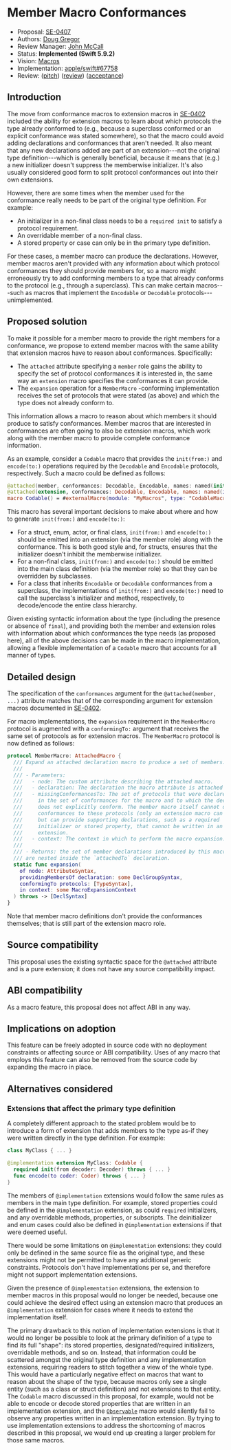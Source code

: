 # Member Macro Conformances

* Proposal: [SE-0407](0407-member-macro-conformances.md)
* Authors: [Doug Gregor](https://github.com/DougGregor)
* Review Manager: [John McCall](https://github.com/rjmccall)
* Status: **Implemented (Swift 5.9.2)**
* Vision: [Macros](https://github.com/apple/swift-evolution/blob/main/visions/macros.md)
* Implementation: [apple/swift#67758](https://github.com/apple/swift/pull/67758)
* Review: ([pitch](https://forums.swift.org/t/pitch-member-macros-that-know-what-conformances-are-missing/66590)) ([review](https://forums.swift.org/t/se-0407-member-macro-conformances/66951)) ([acceptance](https://forums.swift.org/t/accepted-se-0407-member-macro-conformances/67345))

## Introduction

The move from conformance macros to extension macros in [SE-0402](https://github.com/apple/swift-evolution/blob/main/proposals/0402-extension-macros.md) included the ability for extension macros to learn about which protocols the type already conformed to (e.g., because a superclass conformed or an explicit conformance was stated somewhere), so that the macro could avoid adding declarations and conformances that aren't needed. It also meant that any new declarations added are part of an extension---not the original type definition---which is generally beneficial, because it means that (e.g.) a new initializer doesn't suppress the memberwise initializer. It's also usually considered good form to split protocol conformances out into their own extensions.

However, there are some times when the member used for the conformance really needs to be part of the original type definition. For example:

- An initializer in a non-final class needs to be a `required init` to satisfy a protocol requirement.
- An overridable member of a non-final class.
- A stored property or case can only be in the primary type definition.

For these cases, a member macro can produce the declarations. However, member macros aren't provided with any information about which protocol conformances they should provide members for, so a macro might erroneously try to add conforming members to a type that already conforms to the protocol (e.g., through a superclass). This can make certain macros---such as macros that implement the `Encodable` or `Decodable` protocols---unimplemented.

## Proposed solution

To make it possible for a member macro to provide the right members for a conformance, we propose to extend member macros with the same ability that extension macros have to reason about conformances. Specifically:

* The `attached` attribute specifying a `member` role gains the ability to specify the set of protocol conformances it is interested in, the same way an `extension` macro specifies the conformances it can provide.
* The `expansion` operation for a `MemberMacro` -conforming implementation receives the set of protocols that were stated (as above) and which the type does not already conform to.

This information allows a macro to reason about which members it should produce to satisfy conformances. Member macros that are interested in conformances are often going to also be extension macros, which work along with the member macro to provide complete conformance information.

As an example, consider a `Codable` macro that provides the `init(from:)` and `encode(to:)` operations required by the `Decodable` and `Encodable` protocols, respectively. Such a macro could be defined as follows:

```swift
@attached(member, conformances: Decodable, Encodable, names: named(init(from:), encode(to:)))
@attached(extension, conformances: Decodable, Encodable, names: named(init(from:), encode(to:)))
macro Codable() = #externalMacro(module: "MyMacros", type: "CodableMacro")
```

This macro has several important decisions to make about where and how to generate `init(from:)` and `encode(to:)`:

* For a struct, enum, actor, or final class, `init(from:)` and `encode(to:)` should be emitted into an extension (via the member role) along with the conformance. This is both good style and, for structs, ensures that the initializer doesn't inhibit the memberwise initializer.
* For a non-final class, `init(from:)` and `encode(to:)` should be emitted into the main class definition (via the member role) so that they can be overridden by subclasses.
* For a class that inherits `Encodable` or `Decodable` conformances from a superclass, the implementations of `init(from:)` and `encode(to:)` need to call the superclass's initializer and method, respectively, to decode/encode the entire class hierarchy.

Given existing syntactic information about the type (including the presence or absence of `final`), and providing both the member and extension roles  with information about which conformances the type needs (as proposed here), all of the above decisions can be made in the macro implementation, allowing a flexible implementation of a `Codable` macro that accounts for all manner of types.

## Detailed design

The specification of the `conformances` argument for the `@attached(member, ...)` attribute matches that of the corresponding argument for extension macros documented in [SE-0402](https://github.com/apple/swift-evolution/blob/main/proposals/0402-extension-macros.md).  

For macro implementations, the `expansion` requirement in the  `MemberMacro` protocol is augmented with a `conformingTo:` argument that receives the same set of protocols as for extension macros. The `MemberMacro` protocol is now defined as follows:

```swift
protocol MemberMacro: AttachedMacro {
  /// Expand an attached declaration macro to produce a set of members.
  ///
  /// - Parameters:
  ///   - node: The custom attribute describing the attached macro.
  ///   - declaration: The declaration the macro attribute is attached to.
  ///   - missingConformancesTo: The set of protocols that were declared
  ///     in the set of conformances for the macro and to which the declaration
  ///     does not explicitly conform. The member macro itself cannot declare
  ///     conformances to these protocols (only an extension macro can do that),
  ///     but can provide supporting declarations, such as a required
  ///     initializer or stored property, that cannot be written in an
  ///     extension.
  ///   - context: The context in which to perform the macro expansion.
  ///
  /// - Returns: the set of member declarations introduced by this macro, which
  /// are nested inside the `attachedTo` declaration.
  static func expansion(
    of node: AttributeSyntax,
    providingMembersOf declaration: some DeclGroupSyntax,
    conformingTo protocols: [TypeSyntax],
    in context: some MacroExpansionContext
  ) throws -> [DeclSyntax]
}
```

Note that member macro definitions don't provide the conformances themselves; that is still part of the extension macro role.

## Source compatibility

This proposal uses the existing syntactic space for the `@attached` attribute and is a pure extension; it does not have any source compatibility impact.

## ABI compatibility

As a macro feature, this proposal does not affect ABI in any way.

## Implications on adoption

This feature can be freely adopted in source code with no deployment constraints or affecting source or ABI compatibility. Uses of any macro that employs this feature can also be removed from the source code by expanding the macro in place.

## Alternatives considered

### Extensions that affect the primary type definition

A completely different approach to the stated problem would be to introduce a form of extension that adds members to the type as-if they were written directly in the type definition. For example:

```swift
class MyClass { ... }

@implementation extension MyClass: Codable {
  required init(from decoder: Decoder) throws { ... }
  func encode(to coder: Coder) throws { ... }
}
```

The members of `@implementation` extensions would follow the same rules as members in the main type definition. For example, stored properties could be defined in the `@implementation` extension, as could `required` initializers, and any overridable methods, properties, or subscripts. The deinitializer and enum cases could also be defined in `@implementation` extensions if that were deemed useful.

There would be some limitations on `@implementation` extensions: they could only be defined in the same source file as the original type, and these extensions might not be permitted to have any additional generic constraints. Protocols don't have implementations per se, and therefore might not support implementation extensions.

Given the presence of `@implementation` extensions, the extension to member macros in this proposal would no longer be needed, because one could achieve the desired effect using an extension macro that produces an `@implementation` extension for cases where it needs to extend the implementation itself.

The primary drawback to this notion of implementation extensions is that it would no longer be possible to look at the primary definition of a type to find its full "shape": its stored properties, designated/required initializers, overridable methods, and so on.  Instead, that information could be scattered amongst the original type definition and any implementation extensions, requiring readers to stitch together a view of the whole type. This would have a particularly negative effect on macros that want to reason about the shape of the type, because macros only see a single entity (such as a class or struct definition) and not extensions to that entity. The `Codable` macro discussed in this proposal, for example, would not be able to encode or decode stored properties that are written in an implementation extension, and the [`Observable`](https://github.com/apple/swift-evolution/blob/main/proposals/0395-observability.md) macro would silently fail to observe any properties written in an implementation extension. By trying to use implementation extensions to address the shortcoming of macros described in this proposal, we would end up creating a larger problem for those same macros.
